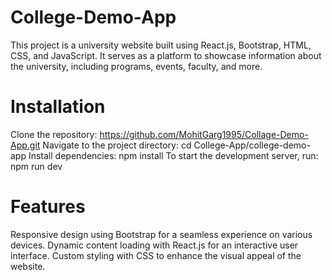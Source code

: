 # College-Demo-App

This project is a university website built using React.js, Bootstrap, HTML, CSS, and JavaScript. It serves as a platform to showcase information about the university, including programs, events, faculty, and more.

# Installation

Clone the repository: https://github.com/MohitGarg1995/Collage-Demo-App.git
Navigate to the project directory: cd College-App/college-demo-app
Install dependencies: npm install
To start the development server, run: npm run dev

# Features

Responsive design using Bootstrap for a seamless experience on various devices.
Dynamic content loading with React.js for an interactive user interface.
Custom styling with CSS to enhance the visual appeal of the website.
